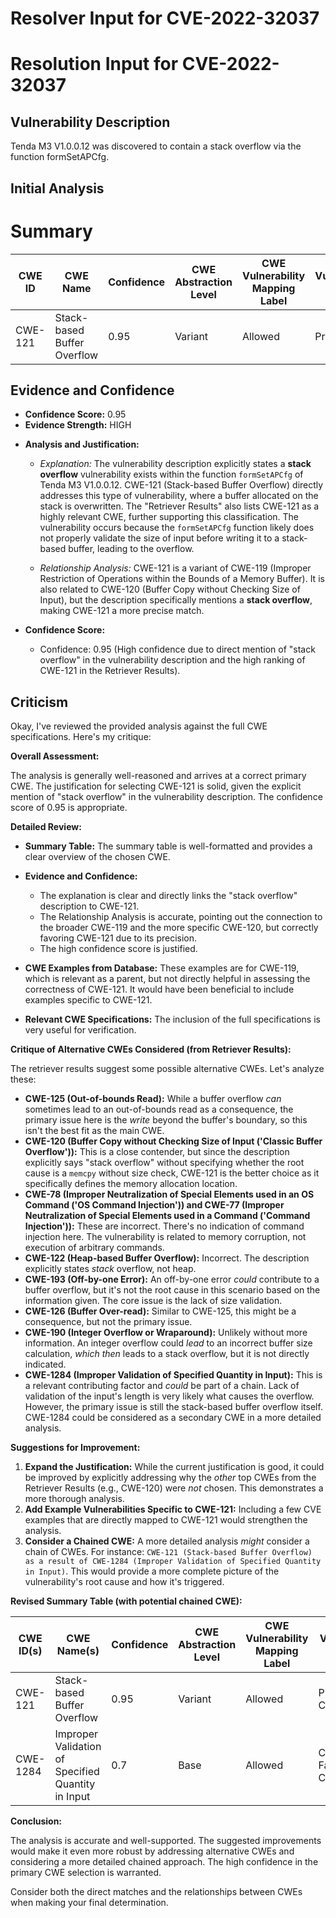 # Resolver Input for CVE-2022-32037

# Resolution Input for CVE-2022-32037

## Vulnerability Description
Tenda M3 V1.0.0.12 was discovered to contain a stack overflow via the function formSetAPCfg.

## Initial Analysis
# Summary
| CWE ID | CWE Name | Confidence | CWE Abstraction Level | CWE Vulnerability Mapping Label | CWE-Vulnerability Mapping Notes |
|---|---|---|---|---|---|
| CWE-121 | Stack-based Buffer Overflow | 0.95 | Variant | Allowed | Primary CWE |

## Evidence and Confidence

*   **Confidence Score:** 0.95
*   **Evidence Strength:** HIGH

- **Analysis and Justification:**
  - *Explanation:* The vulnerability description explicitly states a **stack overflow** vulnerability exists within the function `formSetAPCfg` of Tenda M3 V1.0.0.12. CWE-121 (Stack-based Buffer Overflow) directly addresses this type of vulnerability, where a buffer allocated on the stack is overwritten. The "Retriever Results" also lists CWE-121 as a highly relevant CWE, further supporting this classification. The vulnerability occurs because the `formSetAPCfg` function likely does not properly validate the size of input before writing it to a stack-based buffer, leading to the overflow.
  
  - *Relationship Analysis:* CWE-121 is a variant of CWE-119 (Improper Restriction of Operations within the Bounds of a Memory Buffer). It is also related to CWE-120 (Buffer Copy without Checking Size of Input), but the description specifically mentions a **stack overflow**, making CWE-121 a more precise match.

- **Confidence Score:**
  - Confidence: 0.95 (High confidence due to direct mention of "stack overflow" in the vulnerability description and the high ranking of CWE-121 in the Retriever Results).

## Criticism
Okay, I've reviewed the provided analysis against the full CWE specifications. Here's my critique:

**Overall Assessment:**

The analysis is generally well-reasoned and arrives at a correct primary CWE. The justification for selecting CWE-121 is solid, given the explicit mention of "stack overflow" in the vulnerability description. The confidence score of 0.95 is appropriate.

**Detailed Review:**

*   **Summary Table:** The summary table is well-formatted and provides a clear overview of the chosen CWE.

*   **Evidence and Confidence:**
    *   The explanation is clear and directly links the "stack overflow" description to CWE-121.
    *   The Relationship Analysis is accurate, pointing out the connection to the broader CWE-119 and the more specific CWE-120, but correctly favoring CWE-121 due to its precision.
    *   The high confidence score is justified.

*   **CWE Examples from Database:** These examples are for CWE-119, which is relevant as a parent, but not directly helpful in assessing the correctness of CWE-121. It would have been beneficial to include examples specific to CWE-121.

*   **Relevant CWE Specifications:** The inclusion of the full specifications is very useful for verification.

**Critique of Alternative CWEs Considered (from Retriever Results):**

The retriever results suggest some possible alternative CWEs. Let's analyze these:

*   **CWE-125 (Out-of-bounds Read):**  While a buffer overflow *can* sometimes lead to an out-of-bounds read as a consequence, the primary issue here is the *write* beyond the buffer's boundary, so this isn't the best fit as the main CWE.
*   **CWE-120 (Buffer Copy without Checking Size of Input ('Classic Buffer Overflow')):** This is a close contender, but since the description explicitly says "stack overflow" without specifying whether the root cause is a `memcpy` without size check, CWE-121 is the better choice as it specifically defines the memory allocation location.
*   **CWE-78 (Improper Neutralization of Special Elements used in an OS Command ('OS Command Injection')) and CWE-77 (Improper Neutralization of Special Elements used in a Command ('Command Injection')):** These are incorrect.  There's no indication of command injection here.  The vulnerability is related to memory corruption, not execution of arbitrary commands.
*   **CWE-122 (Heap-based Buffer Overflow):** Incorrect.  The description explicitly states *stack* overflow, not heap.
*   **CWE-193 (Off-by-one Error):** An off-by-one error *could* contribute to a buffer overflow, but it's not the root cause in this scenario based on the information given.  The core issue is the lack of size validation.
*   **CWE-126 (Buffer Over-read):** Similar to CWE-125, this might be a consequence, but not the primary issue.
*   **CWE-190 (Integer Overflow or Wraparound):**  Unlikely without more information.  An integer overflow could *lead* to an incorrect buffer size calculation, *which then* leads to a stack overflow, but it is not directly indicated.
*   **CWE-1284 (Improper Validation of Specified Quantity in Input):** This is a relevant contributing factor and *could* be part of a chain. Lack of validation of the input's length is very likely what causes the overflow. However, the primary issue is still the stack-based buffer overflow itself. CWE-1284 could be considered as a secondary CWE in a more detailed analysis.

**Suggestions for Improvement:**

1.  **Expand the Justification:** While the current justification is good, it could be improved by explicitly addressing why the *other* top CWEs from the Retriever Results (e.g., CWE-120) were *not* chosen. This demonstrates a more thorough analysis.
2.  **Add Example Vulnerabilities Specific to CWE-121:** Including a few CVE examples that are directly mapped to CWE-121 would strengthen the analysis.
3.  **Consider a Chained CWE:**  A more detailed analysis *might* consider a chain of CWEs.  For instance:  `CWE-121 (Stack-based Buffer Overflow) as a result of CWE-1284 (Improper Validation of Specified Quantity in Input)`.  This would provide a more complete picture of the vulnerability's root cause and how it's triggered.

**Revised Summary Table (with potential chained CWE):**

| CWE ID(s) | CWE Name(s) | Confidence | CWE Abstraction Level | CWE Vulnerability Mapping Label | CWE-Vulnerability Mapping Notes |
|---|---|---|---|---|---|
| CWE-121 | Stack-based Buffer Overflow | 0.95 | Variant | Allowed | Primary CWE; Consequence |
| CWE-1284 | Improper Validation of Specified Quantity in Input | 0.7 | Base | Allowed | Contributing Factor; Root Cause |

**Conclusion:**

The analysis is accurate and well-supported. The suggested improvements would make it even more robust by addressing alternative CWEs and considering a more detailed chained approach. The high confidence in the primary CWE selection is warranted.

Consider both the direct matches and the relationships between CWEs
when making your final determination.
        